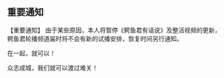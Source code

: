 <!--## 欢迎来到HumanChannel自媒体频道官方网站

HumanChannel的前身为“盒饭卫视”，于2019年开播，是一个属于00后自己的轮播频道。

2022年5月4日青年节，本频道正式开始试播，并于不久之后加入TV768联播网，与联播网成员一起为生活添色彩。

### 我们的节目
* [鳄鱼君电视台（架空电视系列）](https://www.bilibili.com/medialist/detail/ml1587237628?type=1&spm_id_from=333.999.0.0)
* [TV62（模拟恐怖系列）](https://www.bilibili.com/medialist/detail/ml1591857028?type=1&spm_id_from=333.999.0.0)
* [鳄鱼君有话说（搞笑吐槽）](https://www.bilibili.com/medialist/detail/ml1598841028?type=1&spm_id_from=333.999.0.0)
* 开心一刻（尚未正式开播）
* 电脑冷知识（尚未正式开播）
* 鳄鱼君的离谱日常（尚未正式开播）

### 频道公告
#### 2022年5月20日
* 为强化该频道具有的轮播属性，本频道将停用晨曲、结束曲、测试卡、频道导视等常规频道的相关内容，且当日节目播出结束后将转为外景直播，敬请谅解。
* 因为某些关系，5月22日本频道将不会更新任何节目、视频，敬请谅解。


### 在线观看
* [鳄鱼君频道](https://meeting.tencent.com/p/6787354737)（密码：114514）
* [惠州综合](hztv.md)
* [深圳卫视](https://www.sztv.com.cn/dianshi.shtml?id=7867)
* [深圳移动](https://www.sztv.com.cn/dianshi.shtml?id=7869)
* [河源综合](https://www.hyrtv.cn/itv/zhds/)
* [河源公共](https://www.hyrtv.cn/itv/ggds/)
* [金鹰纪实](http://live.mgtv.com/)
* [纪实人文](https://live.kankanews.com/huikan/)
* [现代教育](https://www.gdtv.cn/tvChannelDetail/13)
* [DV现场](https://www.bilibili.com/blackboard/live/live-activity-player.html?cid=22528436&quality=0)
* [纪录](https://tv.cctv.com/live/cctvjilu/)
* [科教](https://tv.cctv.com/live/cctv10/m/)
* [中学生](http://m.zxstv.com.cn/zhibo)
* [TV768直播频道](https://www.bilibili.com/blackboard/live/live-activity-player.html?cid=6674145&quality=0)

### 联系我们
* 我们的邮箱：HumanChannel艾特126点抗木
* 我们的QQ群：635451526（加群请先说明你的B站ID）-->
## 重要通知
【重要通知】
由于某些原因，本人将暂停《鳄鱼君有话说》及整活视频的更新，鳄鱼君轮播频道届时将不会有新的试播安排，恢复时间另行通知。

在一起，就可以！

众志成城，我们就可以渡过难关！

